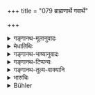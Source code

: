 +++
title = "079 ब्राह्मणार्थे गवार्थे"

+++

<details><summary>गङ्गानथ-मूलानुवादः</summary>

He may give up his life unhesitatingly for the sake of a cow or a Brāhmaṇa; the protector of the cow and the Brāhmaṇa becomes absolved from the guilt of Brāhmaṇa-killing.—(79)
</details>

<details><summary>मेधातिथिः</summary>

अपरित्रायापि **सम्यक्** **प्राणपरित्यागेन** **मुच्यते** । परित्रायाप्राणत्यागेनापि ॥ ११.७९ ॥
</details>

<details><summary>गङ्गानथ-भाष्यानुवादः</summary>

If the man gives up his life in trying to save,—even though he does not succeed in saving,—he becomes absolved; while, if he succeeds in saving, then he becomes absolved, even though he may not lose his life in doing it.—(79)
</details>

<details><summary>गङ्गानथ-टिप्पन्यः</summary>

This verse is quoted in *Madanapārijāta* (p. 797), which adds the
following explanation:—Here the text lays down separately, (*a*)
‘immediate surrendering of his life for the sake of a Brāhmaṇa,’ and
(*b*) ‘saving of the cow and the Brāhmaṇa’; from which it follows
that—(*a*) if the man succeeds in saving the cow or the Brāhmaṇa, he
becomes purified, even though his own life may have been saved, and
(*b*) even though he may not succeed in saving the cow or the Bārhmaṇa,
he becomes purified, if he has tried his best and lost his life in the
attempt to save them.

It is quoted in *Aparārka* (p. 1058), which adds the following
notes:—This is to be taken in connection with the ‘Twelve years
penance’; even though the man may not succeed in saving the cow or the
Brāhmaṇa, if he has tried his best, and perishes in the attempt, he
becomes purified; and if he has succeeded in saving them, he becomes
purified, even though he may not have lost his life in the attempt.

It is quoted in *Mitākṣarā* (3.244), which adds that ‘saving the
Brāhmaṇa’ and ‘perishing for the sake of the Brāhmaṇa’ are two distinct
things.
</details>

<details><summary>गङ्गानथ-तुल्य-वाक्यानि</summary>

**(verses 11.72-86)**

See Comparative notes for [Verse
11.72].
</details>

<details><summary>भारुचिः</summary>

विनाशवत् स्थित्यर्थः । एतच् च प्रक्रान्तद्वादसवार्षिकप्रायश्चित्तस्योपदिश्यते । तथा च गोब्राह्मणपरित्राय्यासमाप्तकालो ऽपि मरणाच् छुध्यति । एवं परित्राय्यामृतो ऽपि शुध्यतीत्यर्थः । एवं च नेदं प्रायश्चित्तान्तरम्, किं तर्ह्य् अस्यैव गुणविधिः । यदि ह्य् एतत् प्रायश्चित्तान्तरं स्यात्, तेन वैकल्पिकत्वाद् एतेषां प्रक्रान्तद्वादसवार्षिकप्रायस्चित्तो ऽनेन नाधिक्रियते । येन वैकल्पिकेष्व् एकस्मिन् प्रायश्चित्ते ऽधिकृतो न प्रायश्चित्तान्तरेणाधिक्रियते, वैकल्पिकत्वाद् एव । इतरथा हि समुच्चयः स्यात् । एवं च विकल्पे ऽस्य साक्षाच् छ्रवणम् उपरुध्यते । न चायं न्याय्यः । श्रुतार्थहानिर् अश्रुतकल्पना च । तस्माद् यथोक्त एवार्थः ॥ ११.७८ ॥
</details>

<details><summary>Bühler</summary>

080	He who unhesitatingly abandons life for the sake of Brahmanas or of cows, is freed from (the guilt of) the murder of a Brahmana, and (so is he) who saves (the life of) a cow, or of a Brahmana.
</details>
